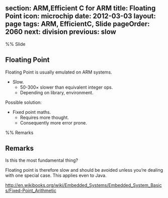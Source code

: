 section: ARM,Efficient C for ARM
title: Floating Point
icon: microchip
date: 2012-03-03
layout: page
tags: ARM, EfficientC, Slide
pageOrder: 2060
next: division
previous: slow
----

%% Slide

## Floating Point

Floating Point is usually emulated on ARM systems.

* Slow.
  * 50-300× slower than equivalent integer ops.
  * Depending on library, environment.

Possible solution:

* Fixed point maths.
  * Requires more thought.
  * Consequently more error prone.

%% Remarks

## Remarks

Is this the most fundamental thing?

Floating point is therefore slow and should be avoided unless you’re dealing with one special case. This applies even to Java.

http://en.wikibooks.org/wiki/Embedded_Systems/Embedded_System_Basics/Fixed-Point_Arithmetic
